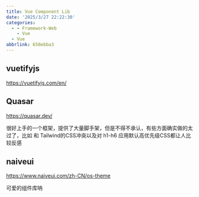 ```yaml
---
title: Vue Component Lib
date: '2025/3/27 22:22:30'
categories:
  - - Framework-Web
    - Vue
  - Vue
abbrlink: 650ebba3
---
```




## vuetifyjs
https://vuetifyjs.com/en/

## Quasar
https://quasar.dev/

很好上手的一个框架，提供了大量脚手架，但是不得不承认，有些方面确实做的太过了，比如 和 Tailwind的CSS冲突以及对 h1-h6 应用默认高优先级CSS都让人比较反感

## naiveui
https://www.naiveui.com/zh-CN/os-theme

可爱的组件库呐